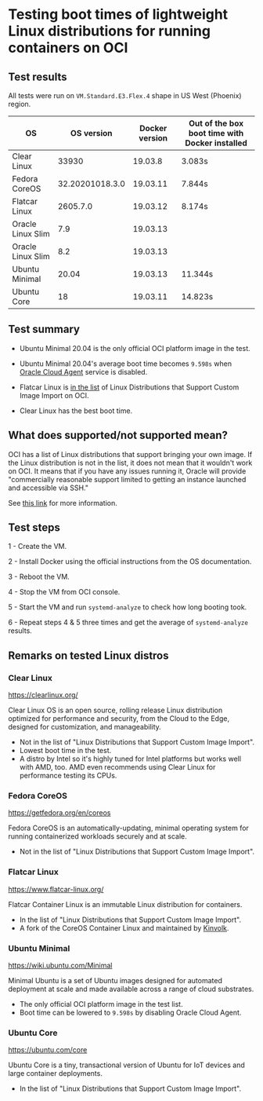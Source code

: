 # Testing boot times of lightweight Linux distributions for running containers on OCI


## Test results
All tests were run on `VM.Standard.E3.Flex.4` shape in US West (Phoenix) region.

| OS             | OS version      | Docker version | Out of the box boot time with Docker   installed |
|----------------|-----------------|----------------|--------------------------------------------------|
| Clear Linux    | 33930           | 19.03.8        | 3.083s                                           |
| Fedora CoreOS  | 32.20201018.3.0 | 19.03.11       | 7.844s                                           |
| Flatcar Linux  | 2605.7.0        | 19.03.12       | 8.174s                                           |
| Oracle Linux Slim  | 7.9        | 19.03.13       |                                            |
| Oracle Linux Slim  | 8.2        | 19.03.13       |                                            |
| Ubuntu Minimal | 20.04           | 19.03.13       | 11.344s                                          |
| Ubuntu Core    | 18              | 19.03.11       | 14.823s                                                 |

## Test summary

- Ubuntu Minimal 20.04 is the only official OCI platform image in the test.
- Ubuntu Minimal 20.04's average boot time becomes `9.598s` when [Oracle Cloud Agent](https://docs.cloud.oracle.com/en-us/iaas/Content/Compute/Tasks/enablingmonitoring.htm) service is disabled.

- Flatcar Linux is [in the list](https://docs.cloud.oracle.com/en-us/iaas/Content/Compute/Tasks/importingcustomimagelinux.htm#ossupport) of Linux Distributions that Support Custom Image Import on OCI.

- Clear Linux has the best boot time.


## What does supported/not supported mean?
OCI has a list of Linux distributions that support bringing your own image. If the Linux distribution is not in the list, it does not mean that it wouldn't work on OCI. It means that if you have any issues running it, Oracle will provide "commercially reasonable support limited to getting an instance launched and accessible via SSH."

See [this link](https://docs.cloud.oracle.com/en-us/iaas/Content/Compute/Tasks/importingcustomimagelinux.htm#Importing_Custom_Linux_Images) for more information.

## Test steps

1 - Create the VM.

2 - Install Docker using the official instructions from the OS documentation.

3 - Reboot the VM.

4 - Stop the VM from OCI console.

5 - Start the VM and run `systemd-analyze` to check how long booting took.

6 - Repeat steps 4 & 5 three times and get the average of `systemd-analyze` results.

## Remarks on tested Linux distros


### Clear Linux
https://clearlinux.org/

Clear Linux OS is an open source, rolling release Linux distribution optimized for performance and security, from the Cloud to the Edge, designed for customization, and manageability.

- Not in the list of "Linux Distributions that Support Custom Image Import".
- Lowest boot time in the test.
- A distro by Intel so it's highly tuned for Intel platforms but works well with AMD, too. AMD even recommends using Clear Linux for performance testing its CPUs.

### Fedora CoreOS
https://getfedora.org/en/coreos

Fedora CoreOS is an automatically-updating, minimal operating system for running containerized workloads securely and at scale.

- Not in the list of "Linux Distributions that Support Custom Image Import".

### Flatcar Linux
https://www.flatcar-linux.org/

Flatcar Container Linux is an immutable Linux distribution for containers.

- In the list of "Linux Distributions that Support Custom Image Import".
- A fork of the CoreOS Container Linux and maintained by [Kinvolk](https://kinvolk.io/).

### Ubuntu Minimal
https://wiki.ubuntu.com/Minimal

Minimal Ubuntu is a set of Ubuntu images designed for automated deployment at scale and made available across a range of cloud substrates.

- The only official OCI platform image in the test list.
- Boot time can be lowered to `9.598s` by disabling Oracle Cloud Agent.

### Ubuntu Core
https://ubuntu.com/core

Ubuntu Core is a tiny, transactional version of Ubuntu for IoT devices and large container deployments.

- In the list of "Linux Distributions that Support Custom Image Import".
